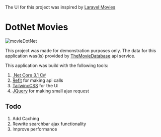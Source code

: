 The UI for this project was inspired by [Laravel Movies](https://github.com/drehimself/laravel-movies-example)

# DotNet Movies
![movieDotNet](https://user-images.githubusercontent.com/29778020/97435523-48adaa00-18ff-11eb-83e3-304cf5c2d1bd.png)

This project was made for demonstration purposes only. The data for this application was(is) provided by [TheMovieDatabase](https://www.themoviedb.org/)
api service.

This application was build with the following tools:

1. [.Net Core 3.1 C#](https://dotnet.microsoft.com/download/dotnet-core/3.1)
2. [Refit](https://github.com/reactiveui/refit) for making api calls
3. [TailwincCSS](https://tailwindcss.com/) for the UI
4. [JQuery](https://jquery.com/) for making small ajax request

## Todo
1. Add Caching
2. Rewrite searchbar ajax functionality
3. Improve performance